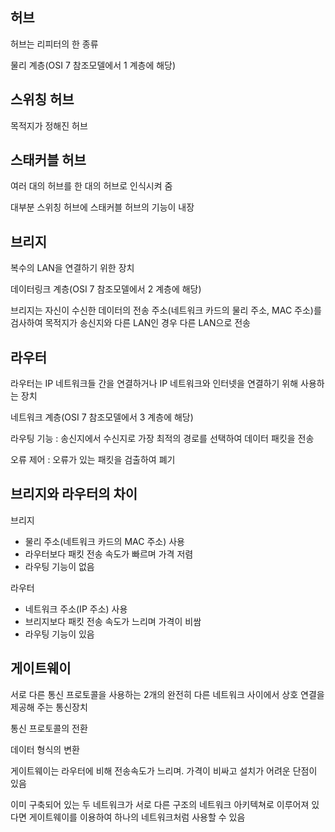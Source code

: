 ## 허브

허브는 리피터의 한 종류

물리 계층(OSI 7 참조모델에서 1 계층에 해당)

## 스위칭 허브

목적지가 정해진 허브

## 스태커블 허브

여러 대의 허브를 한 대의 허브로 인식시켜 줌

대부분 스위칭 허브에 스태커블 허브의 기능이 내장

## 브리지

복수의 LAN을 연결하기 위한 장치

데이터링크 계층(OSI 7 참조모델에서 2 계층에 해당)

브리지는 자신이 수신한 데이터의 전송 주소(네트워크 카드의 물리 주소, MAC 주소)를 검사하여 목적지가 송신지와 다른 LAN인 경우 다른 LAN으로 전송

## 라우터

라우터는 IP 네트워크들 간을 연결하거나 IP 네트워크와 인터넷을 연결하기 위해 사용하는 장치

네트워크 계층(OSI 7 참조모델에서 3 계층에 해당)

라우팅 기능 : 송신지에서 수신지로 가장 최적의 경로를 선택하여 데이터 패킷을 전송

오류 제어 : 오류가 있는 패킷을 검출하여 폐기

## 브리지와 라우터의 차이

브리지

- 물리 주소(네트워크 카드의 MAC 주소) 사용
- 라우터보다 패킷 전송 속도가 빠르며 가격 저렴
- 라우팅 기능이 없음

라우터

- 네트워크 주소(IP 주소) 사용
- 브리지보다 패킷 전송 속도가 느리며 가격이 비쌈
- 라우팅 기능이 있음

## 게이트웨이

서로 다른 통신 프로토콜을 사용하는 2개의 완전히 다른 네트워크 사이에서 상호 연결을 제공해 주는 통신장치

통신 프로토콜의 전환

데이터 형식의 변환

게이트웨이는 라우터에 비해 전송속도가 느리며. 가격이 비싸고 설치가 어려운 단점이 있음

이미 구축되어 있는 두 네트워크가 서로 다른 구조의 네트워크 아키텍쳐로 이루어져 있다면 게이트웨이를 이용하여 하나의 네트워크처럼 사용할 수 있음
